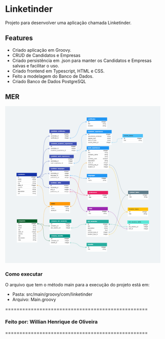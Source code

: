 # Linketinder

Projeto para desenvolver uma aplicação chamada Linketinder.

## Features
* Criado aplicação em Groovy.
* CRUD de Candidatos e Empresas
* Criado persistência em .json para manter os Candidatos e Empresas salvas e facilitar o uso.
* Criado frontend em Typescript, HTML e CSS.
* Feito a modelagem do Banco de Dados.
* Criado Banco de Dados PostgreSQL

## MER
<img src="MER.png">

### Como executar
O arquivo que tem o método main para a execução do projeto está em:

* Pasta: src/main/groovy/com/linketinder
* Arquivo: Main.groovy

==================================================
### Feito por: Willian Henrique de Oliveira
==================================================
